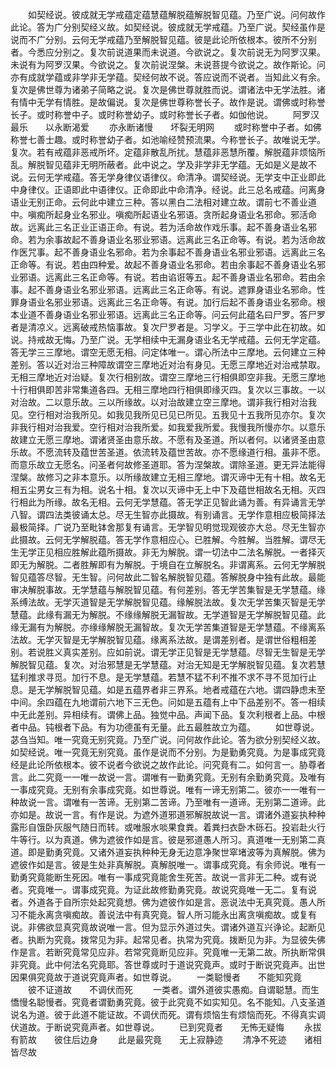<!-- { "loadSidebar": true } -->
　　如契经说。彼成就无学戒蕴定蕴慧蕴解脱蕴解脱智见蕴。乃至广说。问何故作此论。答为广分别契经义故。如契经说。彼成就无学戒蕴。乃至广说。契经虽作是说而不广分别。云何无学戒蕴乃至解脱智见蕴。彼是此论所依根本。彼所不分别者。今悉应分别之。复次前说道果而未说道。今欲说之。复次前说无为阿罗汉果。未说有为阿罗汉果。今欲说之。复次前说涅槃。未说菩提今欲说之。故作斯论。问亦有成就学蕴或非学非无学蕴。契经何故不说。答应说而不说者。当知此义有余。复次是佛世尊为诸弟子简略之说。复次是佛世尊就胜而说。谓诸法中无学法胜。诸有情中无学有情胜。是故偏说。复次是佛世尊称誉长子。故作是说。谓佛或时称誉长子。或时称誉中子。或时称誉幼子。或时称誉长子者。如伽他说。
　　阿罗汉最乐　　以永断渴爱
　　亦永断诸慢　　坏裂无明网
　　或时称誉中子者。如佛称誉七善士趣。或时称誉幼子者。如池喻经赞预流果。今称誉长子。故唯说无学。复次。若有戒蕴非恶戒所坏。定蕴非散乱所扰。慧蕴非恶慧所覆。解脱蕴非烦恼所乱。解脱智见蕴非无明所蔽者。此中说之。学及非学非无学蕴。无如是义是故不说。云何无学戒蕴。答无学身律仪语律仪。命清净。谓契经说。无学支中正业即此中身律仪。正语即此中语律仪。正命即此中命清净。经说。此三总名戒蕴。问离身语业无别正命。云何此中建立三种。答以黑白二法相对建立故。谓前七不善业道中。嗔痴所起身业名邪业。嗔痴所起语业名邪语。贪所起身语业名邪命。邪活命故。远离此三名正业正语正命。有说。若为活命故作戏乐事。起不善身语业名邪命。若为余事故起不善身语业名邪业邪语。远离此三名正命等。有说。若为活命故作医咒事。起不善身语业名邪命。若为余事起不善身语业名邪业邪语。远离此三名正命等。有说。若由四种爱。故起不善身语业名邪命。若由余事起不善身语业名邪业邪语。远离此三名正命等。有说。若由谄诳等五。起不善身语业名邪命。若由余事。起不善身语业名邪业邪语。远离此三名正命等。有说。遮罪身语业名邪命。性罪身语业名邪业邪语。远离此三名正命等。有说。加行后起不善身语业名邪命。根本业道不善身语业名邪业邪语。远离此三名正命等。问云何此蕴名曰尸罗。答尸罗者是清凉义。远离破戒热恼事故。复次尸罗者是。习学义。于三学中此在初故。如说。持戒故无悔。乃至广说。无学相续中无漏身语业名无学戒蕴。云何无学定蕴。答无学三三摩地。谓空无愿无相。问定体唯一。谓心所法中三摩地。云何建立三种差别。答以近对治三种障故谓空三摩地近对治有身见。无愿三摩地近对治戒禁取。无相三摩地近对治疑。复次行相别故。谓空三摩地三行相俱即空非我。无愿三摩地十行相俱即苦非常集道各四。无相三摩地四行相俱即缘灭四。复次以三事故。一以对治故。二以意乐故。三以所缘故。以对治故建立空三摩地。谓非我行相对治我见。空行相对治我所见。如我见我所见已见已所见。五我见十五我所见亦尔。复次非我行相对治我爱。空行相对治我所爱。如我爱我所爱。我慢我所慢亦尔。以意乐故建立无愿三摩地。谓诸贤圣由意乐故。不愿有及圣道。所以者何。以诸贤圣由意乐故。不愿流转及蕴世苦圣道。依流转及蕴世苦故。亦不愿缘道行相。虽非不愿。而意乐故立无愿名。问圣者何故修圣道耶。答为涅槃故。谓除圣道。更无异法能得涅槃。故修习之非本意乐。以所缘故建立无相三摩地。谓灭谛中无有十相。故名无相五尘男女三有为相。说名十相。复次以灭谛中无上中下及蕴世相故名无相。灭四行相此为所缘。故名无相。云何无学慧蕴。答无学正见智此诵为善。有异诵言无学八智。谓四法类彼诵太总。尽无生智亦此摄故。有别诵言。无学作意相应极简择法最极简择。广说乃至毗钵舍那复有诵言。无学智见明觉现观彼亦大总。尽无生智亦此摄故。云何无学解脱蕴。答无学作意相应心。已胜解。今胜解。当胜解。谓尽无生无学正见相应胜解此蕴所摄故。非无为解脱。谓一切法中二法名解脱。一者择灭即无为解脱。二者胜解即有为解脱。于境自在立解脱名。非谓离系。云何无学解脱智见蕴答尽智。无生智。问何故此二智名解脱智见蕴。答解脱身中独有此故。最能审决解脱事故。无学慧蕴与解脱智见蕴。有何差别。答无学苦集智是无学慧蕴。缘系缚法故。无学灭道智是无学解脱智见蕴。缘解脱法故。复次无学苦集灭智是无学慧蕴。此缘有漏无为解脱。不缘缘解脱无漏智故。无学道智是无学解脱智见蕴。此缘无漏有为解脱。亦缘缘解脱无漏智故。复次无学苦集道智是无学慧蕴。不缘离系法故。无学灭智是无学解脱智见蕴。缘离系法故。是谓差别者。是谓世俗粗相差别。若说胜义真实差别。应如前说。谓无学正见智是无学慧蕴。尽智无生智是无学解脱智见蕴。复次。对治邪慧是无学慧蕴。对治无知是无学解脱智见蕴。复次若慧猛利推求寻觅。加行不息。是无学慧蕴。若慧不猛不利不推不求不寻不觅加行止息。是无学解脱智见蕴。如是五蕴界者非三界系。地者戒蕴在六地。谓四静虑未至中间。余四蕴在九地谓前六地下三无色。问如是五蕴有上中下品差别不。答一相续中无此差别。异相续有。谓佛上品。独觉中品。声闻下品。复次利根者上品。中根者中品。钝根者下品。有为功德虽有无量。此五最胜故立为蕴。
　　如世尊说。苾刍当知。唯一究竟无别究竟。乃至广说。问何故作此论。答为欲分别契经义故。如契经说。唯一究竟无别究竟。虽作是说而不分别。为是勤勇究竟。为是事成究竟经是此论所依根本。彼不说者今欲说之故作此论。问究竟有二。如何言一。胁尊者言。此二究竟一一唯一故说一言。谓唯有一勤勇究竟。无别有余勤勇究竟。及唯有一事成究竟。无别有余事成究竟。如世尊说。唯有一谛无别第二。彼亦一一唯有一种故说一言。谓唯有一苦谛。无别第二苦谛。乃至唯有一道谛。无别第二道谛。此亦如是。故说一言。有作是说。为遮外道邪道邪解脱故说一言。谓诸外道妄执种种露形自饿卧灰服气随日而转。或唯服水啖果食粪。着粪扫衣卧木砾石。投岩赴火行牛等行。以为真道。佛为遮彼作如是言。彼是邪道愚人所习。真道唯一无别第二真道。即是勤勇究竟。又诸外道妄执种种无身无边意净聚世窣堵波等为真解脱。佛为遮彼作如是言。彼是生处非真解脱。真解脱唯一。谓事成究竟。有余师说。唯有一勤勇究竟能断生死因。唯有一事成究竟能舍生死苦。故说一言非无二种。或有说者。究竟唯一。谓事成究竟。为证此故修勤勇究竟。故说究竟唯一无二。复有说者。外道各于自所宗处起究竟想。佛为遮彼作如是言。恶说法中无真究竟。愚人所习不能永离贪嗔痴故。善说法中有真究竟。智人所习能永出离贪嗔痴故。或复有说。非佛欲显真究竟故说唯一言。但为显示外道过失。谓诸外道互兴诤论。起断见者。执断为究竟。拨常见为非。起常见者。执常为究竟。拨断见为非。为显彼失佛作是言。若断究竟常见应非。若常究竟断见应非。究竟唯一无第二故。所执断常俱非究竟。此中何法名究竟耶。答世尊或时于道说究竟声。或时于断说究竟声。出世因果俱究竟故于道说究竟声者。如世尊说。
　　一类聪慢者　　不能知究竟
　　彼不证道故　　不调伏而死
　　一类者。谓外道彼实愚痴。自谓聪慧。而生憍慢名聪慢者。究竟者谓勤勇究竟。彼于此究竟不如实知见。名不能知。八支圣道说名为道。彼于此道不能证故。不调伏而死。谓有烦恼生有烦恼而死。不得真实调伏道故。于断说究竟声者。如世尊说。
　　已到究竟者　　无怖无疑悔
　　永拔有箭故　　彼住后边身
　　此是最究竟　　无上寂静迹
　　清净不死迹　　诸相皆尽故
